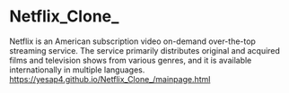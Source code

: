 # Netflix_Clone_
Netflix is an American subscription video on-demand over-the-top streaming service. The service primarily distributes original and acquired films and television shows from various genres, and it is available internationally in multiple languages.
https://yesap4.github.io/Netflix_Clone_/mainpage.html